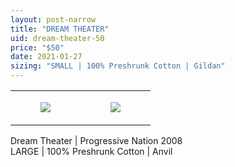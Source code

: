 ```yaml
---
layout: post-narrow
title: "DREAM THEATER"
uid: dream-theater-50
price: "$50"
date: 2021-01-27
sizing: "SMALL | 100% Preshrunk Cotton | Gildan"
---
```




<table style="width:100%;"><tr><td style="vertical-align:top;">
      <figure class="tmblr-full" data-orig-height="2048" data-orig-width="1365" data-orig-src="https://concertshirts.netlify.app/shirts/0230/0230-01.jpg"><img src="https://64.media.tumblr.com/ec39100825f543e7d0e678a2c09201ac/c9eaac3d232543a1-b4/s540x810/607338785aa8ff1d40f9e8a937dbc1f9fb32c25b.jpg" data-orig-height="2048" data-orig-width="1365" data-orig-src="https://concertshirts.netlify.app/shirts/0230/0230-01.jpg"/></figure></td>
    <td style="vertical-align:top;">
      <figure class="tmblr-full" data-orig-height="2048" data-orig-width="1365" data-orig-src="https://concertshirts.netlify.app/shirts/0230/0230-02.jpg"><img src="https://64.media.tumblr.com/00f46c9430cc818c6a32b408e8a57ca4/c9eaac3d232543a1-03/s540x810/22395299f1c4fd54465786dcd6728fe09eb90db7.jpg" data-orig-height="2048" data-orig-width="1365" data-orig-src="https://concertshirts.netlify.app/shirts/0230/0230-02.jpg"/></figure></td>
  </tr></table><p>
  Dream Theater | Progressive Nation 2008<br/>LARGE | 100% Preshrunk Cotton | Anvil
</p>
